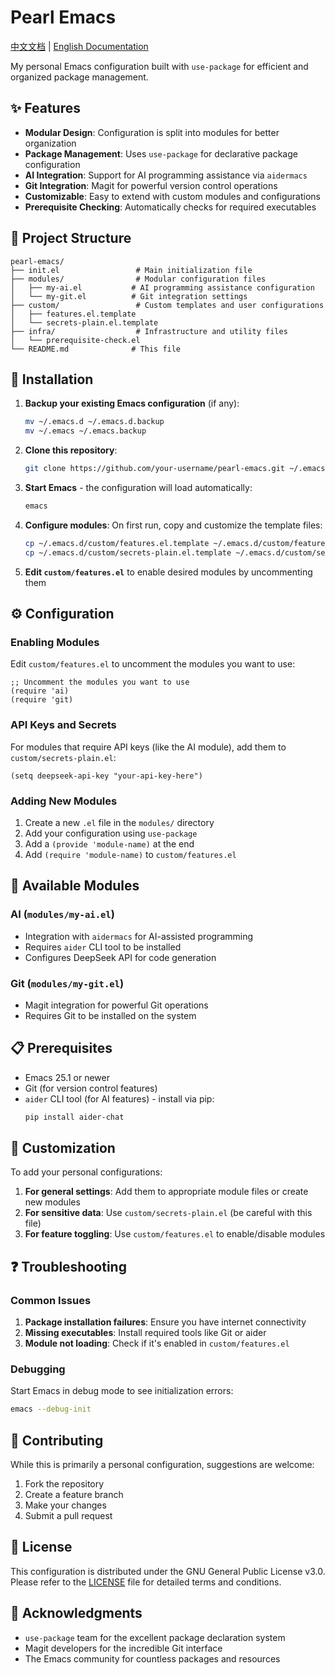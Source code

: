 # Pearl Emacs

[中文文档](README_zh.md) | [English Documentation](README.md)

My personal Emacs configuration built with `use-package` for efficient and organized package management.

## ✨ Features

- **Modular Design**: Configuration is split into modules for better organization
- **Package Management**: Uses `use-package` for declarative package configuration
- **AI Integration**: Support for AI programming assistance via `aidermacs`
- **Git Integration**: Magit for powerful version control operations
- **Customizable**: Easy to extend with custom modules and configurations
- **Prerequisite Checking**: Automatically checks for required executables

## 📁 Project Structure

```
pearl-emacs/
├── init.el                 # Main initialization file
├── modules/                # Modular configuration files
│   ├── my-ai.el           # AI programming assistance configuration
│   └── my-git.el          # Git integration settings
├── custom/                 # Custom templates and user configurations
│   ├── features.el.template
│   └── secrets-plain.el.template
├── infra/                  # Infrastructure and utility files
│   └── prerequisite-check.el
└── README.md              # This file
```

## 🚀 Installation

1. **Backup your existing Emacs configuration** (if any):
   ```bash
   mv ~/.emacs.d ~/.emacs.d.backup
   mv ~/.emacs ~/.emacs.backup
   ```

2. **Clone this repository**:
   ```bash
   git clone https://github.com/your-username/pearl-emacs.git ~/.emacs.d
   ```

3. **Start Emacs** - the configuration will load automatically:
   ```bash
   emacs
   ```

4. **Configure modules**:
   On first run, copy and customize the template files:
   ```bash
   cp ~/.emacs.d/custom/features.el.template ~/.emacs.d/custom/features.el
   cp ~/.emacs.d/custom/secrets-plain.el.template ~/.emacs.d/custom/secrets-plain.el
   ```

5. **Edit `custom/features.el`** to enable desired modules by uncommenting them

## ⚙️ Configuration

### Enabling Modules

Edit `custom/features.el` to uncomment the modules you want to use:
```elisp
;; Uncomment the modules you want to use
(require 'ai)
(require 'git)
```

### API Keys and Secrets

For modules that require API keys (like the AI module), add them to `custom/secrets-plain.el`:
```elisp
(setq deepseek-api-key "your-api-key-here")
```

### Adding New Modules

1. Create a new `.el` file in the `modules/` directory
2. Add your configuration using `use-package`
3. Add a `(provide 'module-name)` at the end
4. Add `(require 'module-name)` to `custom/features.el`

## 🧩 Available Modules

### AI (`modules/my-ai.el`)
- Integration with `aidermacs` for AI-assisted programming
- Requires `aider` CLI tool to be installed
- Configures DeepSeek API for code generation

### Git (`modules/my-git.el`)
- Magit integration for powerful Git operations
- Requires Git to be installed on the system

## 📋 Prerequisites

- Emacs 25.1 or newer
- Git (for version control features)
- `aider` CLI tool (for AI features) - install via pip:
  ```bash
  pip install aider-chat
  ```

## 🔧 Customization

To add your personal configurations:

1. **For general settings**: Add them to appropriate module files or create new modules
2. **For sensitive data**: Use `custom/secrets-plain.el` (be careful with this file)
3. **For feature toggling**: Use `custom/features.el` to enable/disable modules

## ❓ Troubleshooting

### Common Issues

1. **Package installation failures**: Ensure you have internet connectivity
2. **Missing executables**: Install required tools like Git or aider
3. **Module not loading**: Check if it's enabled in `custom/features.el`

### Debugging

Start Emacs in debug mode to see initialization errors:
```bash
emacs --debug-init
```

## 🤝 Contributing

While this is primarily a personal configuration, suggestions are welcome:

1. Fork the repository
2. Create a feature branch
3. Make your changes
4. Submit a pull request

## 📄 License

This configuration is distributed under the GNU General Public License v3.0. Please refer to the [LICENSE](LICENSE) file for detailed terms and conditions.

## 🙏 Acknowledgments

- `use-package` team for the excellent package declaration system
- Magit developers for the incredible Git interface
- The Emacs community for countless packages and resources
